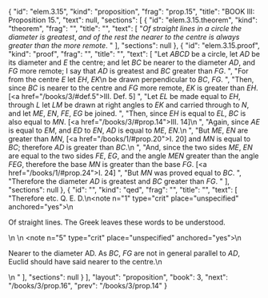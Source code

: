 {
  "id": "elem.3.15",
  "kind": "proposition",
  "frag": "prop.15",
  "title": "BOOK III: Proposition 15.",
  "text": null,
  "sections": [
    {
      "id": "elem.3.15.theorem",
      "kind": "theorem",
      "frag": "",
      "title": "",
      "text": [
        "<var>Of straight lines in a circle the diameter is greatest</var>, <var>and of the rest the nearer to the centre is always greater than the more remote</var>. "
      ],
      "sections": null
    },
    {
      "id": "elem.3.15.proof",
      "kind": "proof",
      "frag": "",
      "title": "",
      "text": [
        "Let <var>ABCD</var> be a circle, let <var>AD</var> be its diameter and <var>E</var> the centre; and let <var>BC</var> be nearer to the diameter <var>AD</var>, and <var>FG</var> more remote; I say that <var>AD</var> is greatest and <var>BC</var> greater than <var>FG</var>. ",
        "For from the centre <var>E</var> let <var>EH</var>, <var>EK</var>\n        be drawn perpendicular to <var>BC</var>, <var>FG</var>. ",
        "Then, since <var>BC</var> is nearer to the centre and <var>FG</var> more remote, <var>EK</var> is greater than <var>EH</var>. [<a href=\"/books/3/#def.5\">III. Def. 5</a>] ",
        "Let <var>EL</var> be made equal to <var>EH</var>, through <var>L</var> let <var>LM</var> be drawn at right angles to <var>EK</var> and carried through to <var>N</var>, and let <var>ME</var>, <var>EN</var>, <var>FE</var>, <var>EG</var> be joined. ",
        "Then, since <var>EH</var> is equal to <var>EL</var>, <var>BC</var> is also equal to <var>MN</var>. [<a href=\"/books/3/#prop.14\">III. 14</a>]\n      ",
        "Again, since <var>AE</var> is equal to <var>EM</var>, and <var>ED</var> to <var>EN</var>, <var>AD</var> is equal to <var>ME</var>, <var>EN</var>.\n       ",
        "But <var>ME</var>, <var>EN</var> are greater than <var>MN</var>, [<a href=\"/books/1/#prop.20\">I. 20</a>] and <var>MN</var> is equal to <var>BC</var>; therefore <var>AD</var> is greater than <var>BC</var>.\n      ",
        "And, since the two sides <var>ME</var>, <var>EN</var> are equal to the two sides <var>FE</var>, <var>EG</var>, and the angle <var>MEN</var> greater than the angle <var>FEG</var>, therefore the base <var>MN</var> is greater than the base <var>FG</var>. [<a href=\"/books/1/#prop.24\">I. 24</a>] ",
        "But <var>MN</var> was proved equal to <var>BC</var>. ",
        "Therefore the diameter <var>AD</var> is greatest and <var>BC</var> greater than <var>FG</var>. "
      ],
      "sections": null
    },
    {
      "id": "",
      "kind": "qed",
      "frag": "",
      "title": "",
      "text": [
        "Therefore etc. Q. E. D.\n<note n=\"1\" type=\"crit\" place=\"unspecified\" anchored=\"yes\">\n        <p>Of straight lines. The Greek leaves these words to be understood.</p>\n       </note>\n       <note n=\"5\" type=\"crit\" place=\"unspecified\" anchored=\"yes\">\n        <p>Nearer to the diameter AD. As <var>BC</var>, <var>FG</var> are not in general parallel to <var>AD</var>, Euclid should have said <quote>nearer to the centre.</quote>\n</p>\n       </note>"
      ],
      "sections": null
    }
  ],
  "layout": "proposition",
  "book": 3,
  "next": "/books/3/prop.16",
  "prev": "/books/3/prop.14"
}
